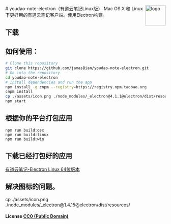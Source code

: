 <img src="assets/icon.png" alt="logo" height="64" align="right" />
# youdao-note-electron（有道云笔记Linux版）
Mac OS X 和 Linux 下更好用的有道云笔记客户端。使用Electron构建。

## 下载


## 如何使用：

```bash
# Clone this repository
git clone https://github.com/jamasBian/youdao-note-electron.git
# Go into the repository
cd youdao-note-electron
# Install dependencies and run the app
npm install -g cnpm --registry=https://registry.npm.taobao.org
cnpm install 
cp ./assets/icon.png ./node_modules/_electron@4.1.1@electron/dist/resources/
npm start
```

## 根据你的平台打包应用

``` shell
npm run build:osx
npm run build:linux
npm run build:win
```

## 下载已经打包好的应用
[有道云笔记-Electron Linux 64位版本](https://github.com/jamasBian/youdao-note-electron/releases/download/1.0.0/Youdao-Note-Electron-linux-x64.zip)

## 解决图标的问题。
cp ./assets/icon.png ./node_modules/_electron@1.4.15@electron/dist/resources/
#### License [CC0 (Public Domain)](LICENSE.md)
